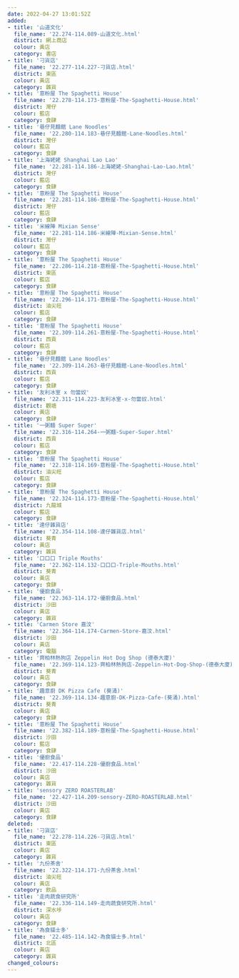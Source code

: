 ```yaml
---
date: 2022-04-27 13:01:52Z
added:
- title: '山道文化'
  file_name: '22.274-114.089-山道文化.html'
  district: 網上商店
  colour: 黃店
  category: 書店
- title: '刁貨店'
  file_name: '22.277-114.227-刁貨店.html'
  district: 東區
  colour: 黃店
  category: 雜貨
- title: '意粉屋 The Spaghetti House'
  file_name: '22.278-114.173-意粉屋-The-Spaghetti-House.html'
  district: 灣仔
  colour: 藍店
  category: 食肆
- title: '巷仔見麵館 Lane Noodles'
  file_name: '22.280-114.183-巷仔見麵館-Lane-Noodles.html'
  district: 灣仔
  colour: 藍店
  category: 食肆
- title: '上海姥姥 Shanghai Lao Lao'
  file_name: '22.281-114.186-上海姥姥-Shanghai-Lao-Lao.html'
  district: 灣仔
  colour: 藍店
  category: 食肆
- title: '意粉屋 The Spaghetti House'
  file_name: '22.281-114.186-意粉屋-The-Spaghetti-House.html'
  district: 灣仔
  colour: 藍店
  category: 食肆
- title: '米線陣 Mixian Sense'
  file_name: '22.281-114.186-米線陣-Mixian-Sense.html'
  district: 灣仔
  colour: 藍店
  category: 食肆
- title: '意粉屋 The Spaghetti House'
  file_name: '22.286-114.218-意粉屋-The-Spaghetti-House.html'
  district: 東區
  colour: 藍店
  category: 食肆
- title: '意粉屋 The Spaghetti House'
  file_name: '22.296-114.171-意粉屋-The-Spaghetti-House.html'
  district: 油尖旺
  colour: 藍店
  category: 食肆
- title: '意粉屋 The Spaghetti House'
  file_name: '22.309-114.261-意粉屋-The-Spaghetti-House.html'
  district: 西貢
  colour: 藍店
  category: 食肆
- title: '巷仔見麵館 Lane Noodles'
  file_name: '22.309-114.263-巷仔見麵館-Lane-Noodles.html'
  district: 西貢
  colour: 藍店
  category: 食肆
- title: '友利冰室 x 勿當奴'
  file_name: '22.311-114.223-友利冰室-x-勿當奴.html'
  district: 觀塘
  colour: 黃店
  category: 食肆
- title: '一粥麵 Super Super'
  file_name: '22.316-114.264-一粥麵-Super-Super.html'
  district: 西貢
  colour: 藍店
  category: 食肆
- title: '意粉屋 The Spaghetti House'
  file_name: '22.318-114.169-意粉屋-The-Spaghetti-House.html'
  district: 油尖旺
  colour: 藍店
  category: 食肆
- title: '意粉屋 The Spaghetti House'
  file_name: '22.324-114.173-意粉屋-The-Spaghetti-House.html'
  district: 九龍城
  colour: 藍店
  category: 食肆
- title: '達仔雜貨店'
  file_name: '22.354-114.108-達仔雜貨店.html'
  district: 葵青
  colour: 黃店
  category: 雜貨
- title: '口口口 Triple Mouths'
  file_name: '22.362-114.132-口口口-Triple-Mouths.html'
  district: 葵青
  colour: 黃店
  category: 食肆
- title: '優廚食品'
  file_name: '22.363-114.172-優廚食品.html'
  district: 沙田
  colour: 黃店
  category: 雜貨
- title: 'Carmen Store 嘉汶'
  file_name: '22.364-114.174-Carmen-Store-嘉汶.html'
  district: 沙田
  colour: 黃店
  category: 電腦
- title: '齊柏林熱狗店 Zeppelin Hot Dog Shop (德泰大廈)'
  file_name: '22.369-114.123-齊柏林熱狗店-Zeppelin-Hot-Dog-Shop-(德泰大廈).html'
  district: 葵青
  colour: 黃店
  category: 食肆
- title: '趣意廚 DK Pizza Cafe (葵涌)'
  file_name: '22.369-114.134-趣意廚-DK-Pizza-Cafe-(葵涌).html'
  district: 葵青
  colour: 黃店
  category: 食肆
- title: '意粉屋 The Spaghetti House'
  file_name: '22.382-114.189-意粉屋-The-Spaghetti-House.html'
  district: 沙田
  colour: 藍店
  category: 食肆
- title: '優廚食品'
  file_name: '22.417-114.228-優廚食品.html'
  district: 沙田
  colour: 黃店
  category: 雜貨
- title: 'sensory ZERO ROASTERLAB'
  file_name: '22.427-114.209-sensory-ZERO-ROASTERLAB.html'
  district: 沙田
  colour: 黃店
  category: 食肆
deleted:
- title: '刁貨店'
  file_name: '22.278-114.226-刁貨店.html'
  district: 東區
  colour: 黃店
  category: 雜貨
- title: '九份茶舍'
  file_name: '22.322-114.171-九份茶舍.html'
  district: 油尖旺
  colour: 黃店
  category: 飲品
- title: '走肉蔬食研究所'
  file_name: '22.336-114.149-走肉蔬食研究所.html'
  district: 深水埗
  colour: 黃店
  category: 食肆
- title: '為食貓士多'
  file_name: '22.485-114.142-為食貓士多.html'
  district: 北區
  colour: 黃店
  category: 雜貨
changed_colours:
---
```

